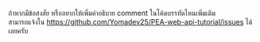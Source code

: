 ถ้าหากมีข้อสงสัย หรืออยากให้เพิ่มคำอธิบาย comment ในโค้ดบรรทัดไหนเพิ่มเติม <br>
สามารถแจ้งใน https://github.com/Yomadev25/PEA-web-api-tutorial/issues ได้เลยครับ
